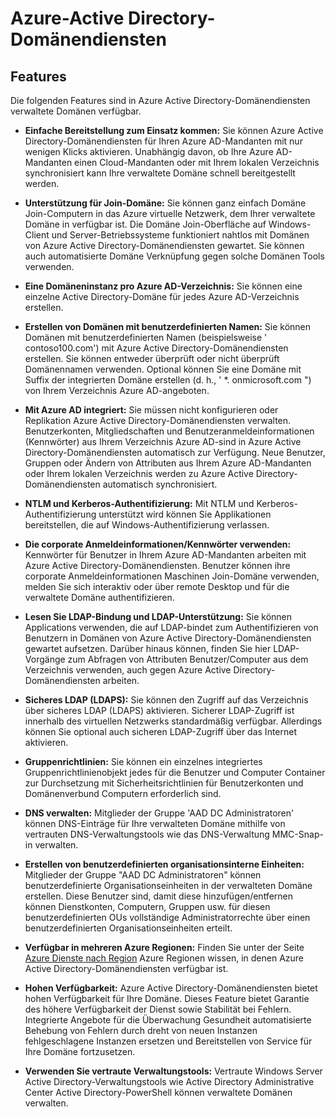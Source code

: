 <properties
    pageTitle="Azure-Active Directory-Domänendiensten: Features | Microsoft Azure"
    description="Features von Azure-Active Directory-Domänendiensten"
    services="active-directory-ds"
    documentationCenter=""
    authors="mahesh-unnikrishnan"
    manager="stevenpo"
    editor="curtand"/>

<tags
    ms.service="active-directory-ds"
    ms.workload="identity"
    ms.tgt_pltfrm="na"
    ms.devlang="na"
    ms.topic="article"
    ms.date="10/07/2016"
    ms.author="maheshu"/>

# <a name="azure-ad-domain-services"></a>Azure-Active Directory-Domänendiensten

## <a name="features"></a>Features
Die folgenden Features sind in Azure Active Directory-Domänendiensten verwaltete Domänen verfügbar.

- **Einfache Bereitstellung zum Einsatz kommen:** Sie können Azure Active Directory-Domänendiensten für Ihren Azure AD-Mandanten mit nur wenigen Klicks aktivieren. Unabhängig davon, ob Ihre Azure AD-Mandanten einen Cloud-Mandanten oder mit Ihrem lokalen Verzeichnis synchronisiert kann Ihre verwaltete Domäne schnell bereitgestellt werden.

- **Unterstützung für Join-Domäne:** Sie können ganz einfach Domäne Join-Computern in das Azure virtuelle Netzwerk, dem Ihrer verwaltete Domäne in verfügbar ist. Die Domäne Join-Oberfläche auf Windows-Client und Server-Betriebssysteme funktioniert nahtlos mit Domänen von Azure Active Directory-Domänendiensten gewartet. Sie können auch automatisierte Domäne Verknüpfung gegen solche Domänen Tools verwenden.

- **Eine Domäneninstanz pro Azure AD-Verzeichnis:** Sie können eine einzelne Active Directory-Domäne für jedes Azure AD-Verzeichnis erstellen.

- **Erstellen von Domänen mit benutzerdefinierten Namen:** Sie können Domänen mit benutzerdefinierten Namen (beispielsweise ' contoso100.com') mit Azure Active Directory-Domänendiensten erstellen. Sie können entweder überprüft oder nicht überprüft Domänennamen verwenden. Optional können Sie eine Domäne mit Suffix der integrierten Domäne erstellen (d. h., ' *. onmicrosoft.com ") von Ihrem Verzeichnis Azure AD-angeboten.

- **Mit Azure AD integriert:** Sie müssen nicht konfigurieren oder Replikation Azure Active Directory-Domänendiensten verwalten. Benutzerkonten, Mitgliedschaften und Benutzeranmeldeinformationen (Kennwörter) aus Ihrem Verzeichnis Azure AD-sind in Azure Active Directory-Domänendiensten automatisch zur Verfügung. Neue Benutzer, Gruppen oder Ändern von Attributen aus Ihrem Azure AD-Mandanten oder Ihrem lokalen Verzeichnis werden zu Azure Active Directory-Domänendiensten automatisch synchronisiert.

- **NTLM und Kerberos-Authentifizierung:** Mit NTLM und Kerberos-Authentifizierung unterstützt wird können Sie Applikationen bereitstellen, die auf Windows-Authentifizierung verlassen.

- **Die corporate Anmeldeinformationen/Kennwörter verwenden:** Kennwörter für Benutzer in Ihrem Azure AD-Mandanten arbeiten mit Azure Active Directory-Domänendiensten. Benutzer können ihre corporate Anmeldeinformationen Maschinen Join-Domäne verwenden, melden Sie sich interaktiv oder über remote Desktop und für die verwaltete Domäne authentifizieren.

- **Lesen Sie LDAP-Bindung und LDAP-Unterstützung:** Sie können Applications verwenden, die auf LDAP-bindet zum Authentifizieren von Benutzern in Domänen von Azure Active Directory-Domänendiensten gewartet aufsetzen. Darüber hinaus können, finden Sie hier LDAP-Vorgänge zum Abfragen von Attributen Benutzer/Computer aus dem Verzeichnis verwenden, auch gegen Azure Active Directory-Domänendiensten arbeiten.

- **Sicheres LDAP (LDAPS):** Sie können den Zugriff auf das Verzeichnis über sicheres LDAP (LDAPS) aktivieren. Sicherer LDAP-Zugriff ist innerhalb des virtuellen Netzwerks standardmäßig verfügbar. Allerdings können Sie optional auch sicheren LDAP-Zugriff über das Internet aktivieren.

- **Gruppenrichtlinien:** Sie können ein einzelnes integriertes Gruppenrichtlinienobjekt jedes für die Benutzer und Computer Container zur Durchsetzung mit Sicherheitsrichtlinien für Benutzerkonten und Domänenverbund Computern erforderlich sind.

- **DNS verwalten:** Mitglieder der Gruppe 'AAD DC Administratoren' können DNS-Einträge für Ihre verwalteten Domäne mithilfe von vertrauten DNS-Verwaltungstools wie das DNS-Verwaltung MMC-Snap-in verwalten.

- **Erstellen von benutzerdefinierten organisationsinterne Einheiten:** Mitglieder der Gruppe "AAD DC Administratoren" können benutzerdefinierte Organisationseinheiten in der verwalteten Domäne erstellen. Diese Benutzer sind, damit diese hinzufügen/entfernen können Dienstkonten, Computern, Gruppen usw. für diesen benutzerdefinierten OUs vollständige Administratorrechte über einen benutzerdefinierten Organisationseinheiten erteilt.

- **Verfügbar in mehreren Azure Regionen:** Finden Sie unter der Seite [Azure Dienste nach Region](https://azure.microsoft.com/regions/#services/) Azure Regionen wissen, in denen Azure Active Directory-Domänendiensten verfügbar ist.

- **Hohen Verfügbarkeit:** Azure Active Directory-Domänendiensten bietet hohen Verfügbarkeit für Ihre Domäne. Dieses Feature bietet Garantie des höhere Verfügbarkeit der Dienst sowie Stabilität bei Fehlern. Integrierte Angebote für die Überwachung Gesundheit automatisierte Behebung von Fehlern durch dreht von neuen Instanzen fehlgeschlagene Instanzen ersetzen und Bereitstellen von Service für Ihre Domäne fortzusetzen.

- **Verwenden Sie vertraute Verwaltungstools:** Vertraute Windows Server Active Directory-Verwaltungstools wie Active Directory Administrative Center Active Directory-PowerShell können verwaltete Domänen verwalten.

